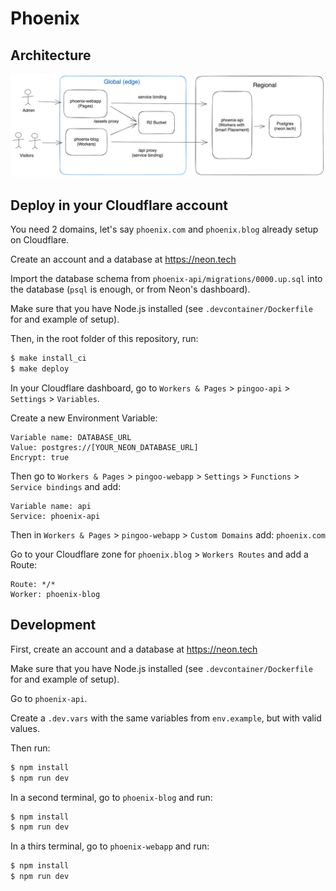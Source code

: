 # Phoenix

## Architecture

![Phoenix Architecture](./phoenix_architecture.png)


## Deploy in your Cloudflare account

You need 2 domains, let's say `phoenix.com` and `phoenix.blog` already setup on Cloudflare.

Create an account and a database at https://neon.tech

Import the database schema from `phoenix-api/migrations/0000.up.sql` into the database (`psql` is enough, or from Neon's dashboard).

Make sure that you have Node.js installed (see `.devcontainer/Dockerfile` for and example of setup).

Then, in the root folder of this repository, run:
```bash
$ make install_ci
$ make deploy
```

In your Cloudflare dashboard, go to `Workers & Pages` > `pingoo-api` > `Settings` > `Variables`.

Create a new Environment Variable:
```
Variable name: DATABASE_URL
Value: postgres://[YOUR_NEON_DATABASE_URL]
Encrypt: true
```

Then go to `Workers & Pages` > `pingoo-webapp` > `Settings` > `Functions` > `Service bindings` and add:
```
Variable name: api
Service: phoenix-api
```

Then in `Workers & Pages` > `pingoo-webapp` > `Custom Domains` add: `phoenix.com`


Go to your Cloudflare zone for `phoenix.blog` > `Workers Routes` and add a Route:
```
Route: */*
Worker: phoenix-blog
```


## Development

First, create an account and a database at https://neon.tech

Make sure that you have Node.js installed (see `.devcontainer/Dockerfile` for and example of setup).

Go to `phoenix-api`.

Create a `.dev.vars` with the same variables from `env.example`, but with valid values.

Then run:
```bash
$ npm install
$ npm run dev
```

In a second terminal, go to `phoenix-blog` and run:
```bash
$ npm install
$ npm run dev
```

In a thirs terminal, go to `phoenix-webapp` and run:
```bash
$ npm install
$ npm run dev
```
